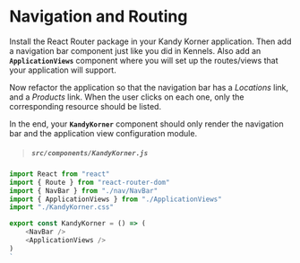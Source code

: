 # Navigation and Routing

Install the React Router package in your Kandy Korner application. Then add a navigation bar component just like you did in Kennels. Also add an **`ApplicationViews`** component where you will set up the routes/views that your application will support.

Now refactor the application so that the navigation bar has a _Locations_ link, and a _Products_ link. When the user clicks on each one, only the corresponding resource should be listed.

In the end, your **`KandyKorner`** component should only render the navigation bar and the application view configuration module.

> ##### `src/components/KandyKorner.js`

```js
import React from "react"
import { Route } from "react-router-dom"
import { NavBar } from "./nav/NavBar"
import { ApplicationViews } from "./ApplicationViews"
import "./KandyKorner.css"

export const KandyKorner = () => (
    <NavBar />
    <ApplicationViews />
)
`